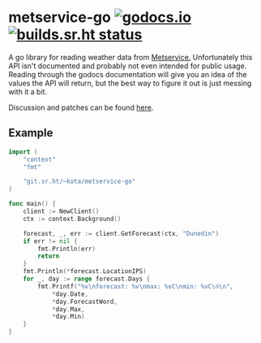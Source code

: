 # metservice-go [![godocs.io](https://godocs.io/git.sr.ht/~kota/metservice-go?status.svg)](https://godocs.io/git.sr.ht/~kota/metservice-go) [![builds.sr.ht status](https://builds.sr.ht/~kota/metservice-go.svg)](https://builds.sr.ht/~kota/metservice-go)

A go library for reading weather data from
[Metservice.](https://www.metservice.com/) Unfortunately this API isn't
documented and probably not even intended for public usage. Reading through the
godocs documentation will give you an idea of the values the API will return,
but the best way to figure it out is just messing with it a bit.

Discussion and patches can be found [here](https://lists.sr.ht/~kota/public-inbox).

## Example

```go
import (
	"context"
	"fmt"

	"git.sr.ht/~kota/metservice-go"
)

func main() {
	client := NewClient()
	ctx := context.Background()

	forecast, _, err := client.GetForecast(ctx, "Dunedin")
	if err != nil {
		fmt.Println(err)
		return
	}
	fmt.Println(*forecast.LocationIPS)
	for _, day := range forecast.Days {
		fmt.Printf("%v\nforecast: %v\nmax: %vC\nmin: %vC\n\n",
			*day.Date,
			*day.ForecastWord,
			*day.Max,
			*day.Min)
	}
}
